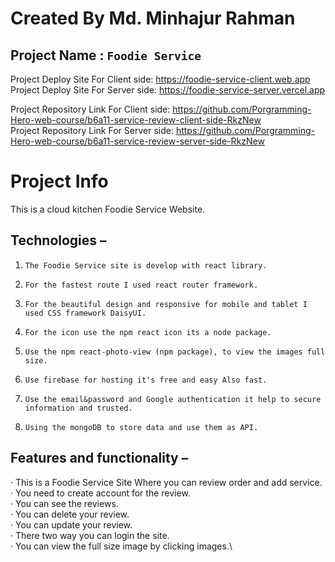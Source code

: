 # Created By Md. Minhajur Rahman

## Project Name : `Foodie Service`
Project Deploy Site For Client side: https://foodie-service-client.web.app 
Project Deploy Site For Server side: https://foodie-service-server.vercel.app


Project Repository Link For Client side: https://github.com/Porgramming-Hero-web-course/b6a11-service-review-client-side-RkzNew \
Project Repository Link For Server side: https://github.com/Porgramming-Hero-web-course/b6a11-service-review-server-side-RkzNew

# Project Info
This is a cloud kitchen Foodie Service Website.
## Technologies  –
1.     The Foodie Service site is develop with react library.  
2.     For the fastest route I used react router framework.
3.     For the beautiful design and responsive for mobile and tablet I used CSS framework DaisyUI.
4.     For the icon use the npm react icon its a node package.
5.     Use the npm react-photo-view (npm package), to view the images full size.
6.     Use firebase for hosting it's free and easy Also fast.
7.     Use the email&password and Google authentication it help to secure information and trusted.
8.     Using the mongoDB to store data and use them as API.
## Features and functionality –
·         This is a  Foodie Service Site Where you can review order and add service.\
·         You need to create account for the review.\
·         You can see the reviews.\
·         You can delete your review.\
·         You can update your review.\
·         There two way you can login the site.\
·         You can view the full size image by clicking images.\
